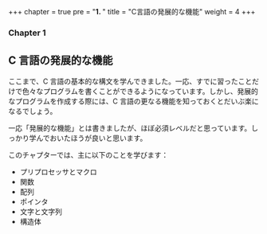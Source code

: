 +++
chapter = true
pre = "<b>1. </b>"
title = "C言語の発展的な機能"
weight = 4
+++

### Chapter 1

## C 言語の発展的な機能

ここまで、C 言語の基本的な構文を学んできました。一応、すでに習ったことだけで色々なプログラムを書くことができるようになっています。しかし、発展的なプログラムを作成する際には、C 言語の更なる機能を知っておくとだいぶ楽になるでしょう。

一応「発展的な機能」とは書きましたが、ほぼ必須レベルだと思っています。しっかり学んでおいたほうが良いと思います。

このチャプターでは、主に以下のことを学びます：

- プリプロセッサとマクロ
- 関数
- 配列
- ポインタ
- 文字と文字列
- 構造体
